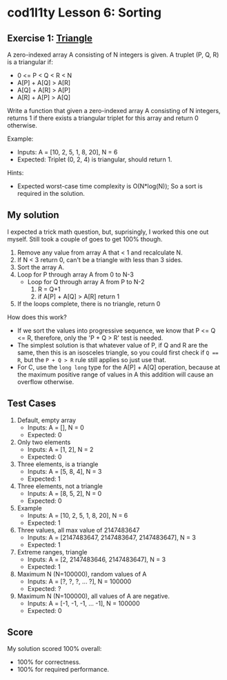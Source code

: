 # cod1l1ty Lesson 6: Sorting
## Exercise 1: [Triangle](https://codility.com/programmers/task/triangle/)

A zero-indexed array A consisting of N integers is given. A truplet (P, Q, R) is
a triangular if:
- 0 <= P < Q < R < N
- A[P] + A[Q] > A[R]
- A[Q] + A[R] > A[P]
- A[R] + A[P] > A[Q]

Write a function that given a zero-indexed array A consisting of N integers,
returns 1 if there exists a triangular triplet for this array and return 0
otherwise.

Example:
- Inputs: A = [10, 2, 5, 1, 8, 20], N = 6
- Expected: Triplet (0, 2, 4) is triangular, should return 1.

Hints:
- Expected worst-case time complexity is O(N*log(N)); So a sort is required in
the solution.

## My solution

I expected a trick math question, but, suprisingly, I worked this one out
myself. Still took a couple of goes to get 100% though.

1. Remove any value from array A that < 1 and recalculate N.
2. If N < 3 return 0, can't be a triangle with less than 3 sides.
3. Sort the array A.
4. Loop for P through array A from 0 to N-3
    * Loop for Q through array A from P to N-2
        1. R = Q+1
        2. if A[P] + A[Q] > A[R] return 1
5. If the loops complete, there is no triangle, return 0

How does this work?
* If we sort the values into progressive sequence, we know that P <= Q <= R,
  therefore, only the 'P + Q > R' test is needed.
* The simplest solution is that whatever value of P, if Q and R are the same,
  then this is an isosceles triangle, so you could first check if `Q == R`, but
  the `P + Q > R` rule still applies so just use that.
* For C, use the `long long` type for the A[P] + A[Q] operation, because at the
  maximum positive range of values in A this addition will cause an overflow
  otherwise.

## Test Cases

1. Default, empty array
    * Inputs: A = [], N = 0
    * Expected: 0
2. Only two elements
    * Inputs: A = [1, 2], N = 2
    * Expected: 0
3. Three elements, is a triangle
    * Inputs: A = [5, 8, 4], N = 3
    * Expected: 1
4. Three elements, not a triangle
    * Inputs: A = [8, 5, 2], N = 0
    * Expected: 0
5. Example
    * Inputs: A = [10, 2, 5, 1, 8, 20], N = 6
    * Expected: 1
6. Three values, all max value of 2147483647
    * Inputs: A = [2147483647, 2147483647, 2147483647], N = 3
    * Expected: 1
7. Extreme ranges, triangle
    * Inputs: A = [2, 2147483646, 2147483647], N = 3
    * Expected: 1
8. Maximum N (N=100000), random values of A
    * Inputs: A = [?, ?, ?, ... ?], N = 100000
    * Expected: ?
9. Maximum N (N=100000), all values of A are negative.
    * Inputs: A = [-1, -1, -1, ... -1], N = 100000
    * Expected: 0

## Score

My solution scored 100% overall:
 - 100% for correctness.
 - 100% for required performance.
